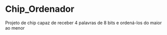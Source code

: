 # Chip_Ordenador
Projeto de chip capaz de receber 4 palavras de 8 bits e ordená-los do maior ao menor
